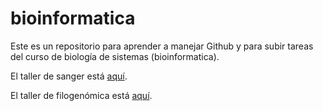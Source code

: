 # bioinformatica
Este es un repositorio para aprender a manejar Github y para subir tareas del curso de biología de sistemas (bioinformatica).

El taller de sanger está [aquí](https://github.com/paula-torres/bioinformatica/wiki/Taller_sanger).

El taller de filogenómica está [aquí](https://github.com/paula-torres/bioinformatica/wiki/Filogenomica).

